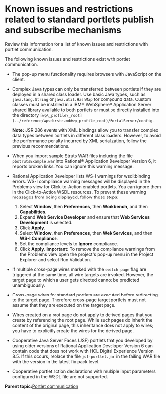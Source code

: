 # Known issues and restrictions related to standard portlets publish and subscribe mechanisms 

Review this information for a list of known issues and restrictions with portlet communication.

The following known issues and restrictions exist with portlet communication.

-   The pop-up menu functionality requires browsers with JavaScript on the client.
-   Complex Java types can only be transferred between portlets if they are deployed in a shared class loader. Use basic Java types, such as `java.lang.String` or `java.util.HashMap` for compound data. Custom classes must be installed in a IBM® WebSphere® Application Server shared library available to both portlets or must be directly installed into the directory `[wp\_profile\_root](../reference/wpsdirstr.md#wp_profile_root)/PortalServer/config`.

    **Note:** JSR 286 events with XML bindings allow you to transfer complex data types between portlets in different class loaders. However, to avoid the performance penalty incurred by XML serialization, follow the previous recommendations.

-   When you import sample Struts WAR files including the file `pbstrutsExample.war` into Rational® Application Developer Version 6, it reports broken links. You can ignore this warning message.
-   Rational Application Developer lists WS-I warnings for wsdl:binding errors. WS-I compliance warning messages will be displayed in the Problems view for Click-to-Action enabled portlets. You can ignore them in the Click-to-Action WSDL resources. To prevent these warning messages from being displayed, follow these steps:

    1.  Select **Window**, then **Preferences**, then **Workbench**, and then **Capabilities**.
    2.  Expand **Web Service Developer** and ensure that **Web Services Development** is selected.
    3.  Click **Apply**.
    4.  Select **Window**, then **Preferences**, then **Web Services**, and then **WS-I Compliance**.
    5.  Set the compliance levels to **Ignore** compliance.
    6.  Click **Apply**.
    **Important:** To remove the compliance warnings from the Problems view open the project's pop-up menu in the Project Explorer and select Run Validation.

-   If multiple cross-page wires marked with the `switch page` flag are triggered at the same time, all wire targets are invoked. However, the target page to which a user gets directed cannot be predicted unambiguously.
-   Cross-page wires for standard portlets are executed before redirecting to the target page. Therefore cross-page target portlets must not assume that they are executed on the target page.
-   Wires created on a root page do not apply to derived pages that you create by referencing the root page. While such pages do inherit the content of the original page, this inheritance does not apply to wires; you have to explicitly create the wires for the derived page.
-   Cooperative Java Server Faces \(JSF\) portlets that you developed by using older versions of Rational Application Developer Version 6 can contain code that does not work with HCL Digital Experience Version 8.5. If this occurs, replace the file `jsf-portlet.jar` in the failing WAR file with the version in the latest fix pack level.
-   Cooperative portlet action declarations with multiple input parameters configured in the WSDL file are not supported.

**Parent topic:**[Portlet communication ](../dev-portlet/pltcom_ptlt_com.md)

